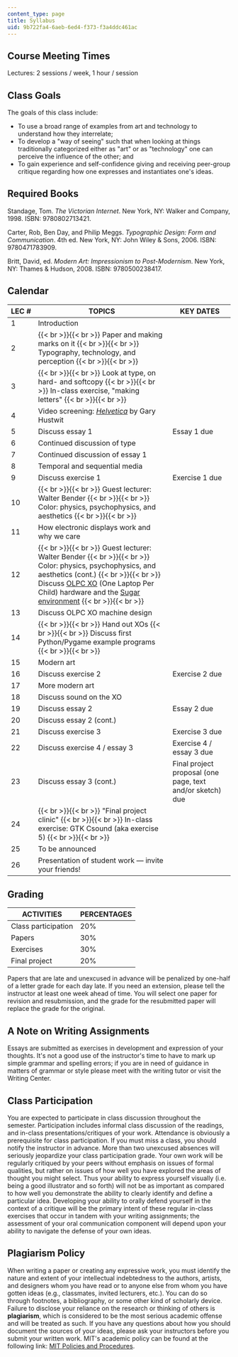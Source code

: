 ```yaml
---
content_type: page
title: Syllabus
uid: 9b722fa4-6aeb-6ed4-f373-f3a4ddc461ac
---
```


Course Meeting Times
--------------------

Lectures: 2 sessions / week, 1 hour / session

Class Goals
-----------

The goals of this class include:

*   To use a broad range of examples from art and technology to understand how they interrelate;
*   To develop a "way of seeing" such that when looking at things traditionally categorized either as "art" or as "technology" one can perceive the influence of the other; and
*   To gain experience and self-confidence giving and receiving peer-group critique regarding how one expresses and instantiates one's ideas.

Required Books
--------------

Standage, Tom. _The Victorian Internet_. New York, NY: Walker and Company, 1998. ISBN: 9780802713421.

Carter, Rob, Ben Day, and Philip Meggs. _Typographic Design: Form and Communication_. 4th ed. New York, NY: John Wiley & Sons, 2006. ISBN: 9780471783909.

Britt, David, ed. _Modern Art: Impressionism to Post-Modernism_. New York, NY: Thames & Hudson, 2008. ISBN: 9780500238417.

Calendar
--------

| LEC # | TOPICS | KEY DATES |
| --- | --- | --- |
| 1 | Introduction | &nbsp; |
| 2 |  {{< br >}}{{< br >}} Paper and making marks on it {{< br >}}{{< br >}} Typography, technology, and perception {{< br >}}{{< br >}}  | &nbsp; |
| 3 |  {{< br >}}{{< br >}} Look at type, on hard- and softcopy {{< br >}}{{< br >}} In-class exercise, "making letters" {{< br >}}{{< br >}}  | &nbsp; |
| 4 | Video screening: [_Helvetica_](http://www.imdb.com/title/tt0847817/) by Gary Hustwit | &nbsp; |
| 5 | Discuss essay 1 | Essay 1 due |
| 6 | Continued discussion of type | &nbsp; |
| 7 | Continued discussion of essay 1 | &nbsp; |
| 8 | Temporal and sequential media | &nbsp; |
| 9 | Discuss exercise 1 | Exercise 1 due |
| 10 |  {{< br >}}{{< br >}} Guest lecturer: Walter Bender {{< br >}}{{< br >}} Color: physics, psychophysics, and aesthetics {{< br >}}{{< br >}}  | &nbsp; |
| 11 | How electronic displays work and why we care | &nbsp; |
| 12 |  {{< br >}}{{< br >}} Guest lecturer: Walter Bender {{< br >}}{{< br >}} Color: physics, psychophysics, and aesthetics (cont.) {{< br >}}{{< br >}} Discuss [OLPC XO](http://www.laptop.org/) (One Laptop Per Child) hardware and the [Sugar environment](http://wiki.laptop.org/go/Category:Sugar) {{< br >}}{{< br >}}  | &nbsp; |
| 13 | Discuss OLPC XO machine design | &nbsp; |
| 14 |  {{< br >}}{{< br >}} Hand out XOs {{< br >}}{{< br >}} Discuss first Python/Pygame example programs {{< br >}}{{< br >}}  | &nbsp; |
| 15 | Modern art | &nbsp; |
| 16 | Discuss exercise 2 | Exercise 2 due |
| 17 | More modern art | &nbsp; |
| 18 | Discuss sound on the XO | &nbsp; |
| 19 | Discuss essay 2 | Essay 2 due |
| 20 | Discuss essay 2 (cont.) | &nbsp; |
| 21 | Discuss exercise 3 | Exercise 3 due |
| 22 | Discuss exercise 4 / essay 3 | Exercise 4 / essay 3 due |
| 23 | Discuss essay 3 (cont.) | Final project proposal (one page, text and/or sketch) due |
| 24 |  {{< br >}}{{< br >}} "Final project clinic" {{< br >}}{{< br >}} In-class exercise: GTK Csound (aka exercise 5) {{< br >}}{{< br >}}  | &nbsp; |
| 25 | To be announced | &nbsp; |
| 26 | Presentation of student work — invite your friends! |   

Grading
-------

| ACTIVITIES | PERCENTAGES |
| --- | --- |
| Class participation | 20% |
| Papers | 30% |
| Exercises | 30% |
| Final project | 20% 

Papers that are late and unexcused in advance will be penalized by one-half of a letter grade for each day late. If you need an extension, please tell the instructor at least one week ahead of time. You will select one paper for revision and resubmission, and the grade for the resubmitted paper will replace the grade for the original.

A Note on Writing Assignments
-----------------------------

Essays are submitted as exercises in development and expression of your thoughts. It's not a good use of the instructor's time to have to mark up simple grammar and spelling errors; if you are in need of guidance in matters of grammar or style please meet with the writing tutor or visit the Writing Center.

Class Participation
-------------------

You are expected to participate in class discussion throughout the semester. Participation includes informal class discussion of the readings, and in-class presentations/critiques of your work. Attendance is obviously a prerequisite for class participation. If you must miss a class, you should notify the instructor in advance. More than two unexcused absences will seriously jeopardize your class participation grade. Your own work will be regularly critiqued by your peers without emphasis on issues of formal qualities, but rather on issues of how well you have explored the areas of thought you might select. Thus your ability to express yourself visually (i.e. being a good illustrator and so forth) will not be as important as compared to how well you demonstrate the ability to clearly identify and define a particular idea. Developing your ability to orally defend yourself in the context of a critique will be the primary intent of these regular in-class exercises that occur in tandem with your writing assignments; the assessment of your oral communication component will depend upon your ability to navigate the defense of your own ideas.

Plagiarism Policy
-----------------

When writing a paper or creating any expressive work, you must identify the nature and extent of your intellectual indebtedness to the authors, artists, and designers whom you have read or to anyone else from whom you have gotten ideas (e.g., classmates, invited lecturers, etc.). You can do so through footnotes, a bibliography, or some other kind of scholarly device. Failure to disclose your reliance on the research or thinking of others is **plagiarism**, which is considered to be the most serious academic offense and will be treated as such. If you have any questions about how you should document the sources of your ideas, please ask your instructors before you submit your written work. MIT's academic policy can be found at the following link: [MIT Policies and Procedures](https://policies-procedures.mit.edu/).